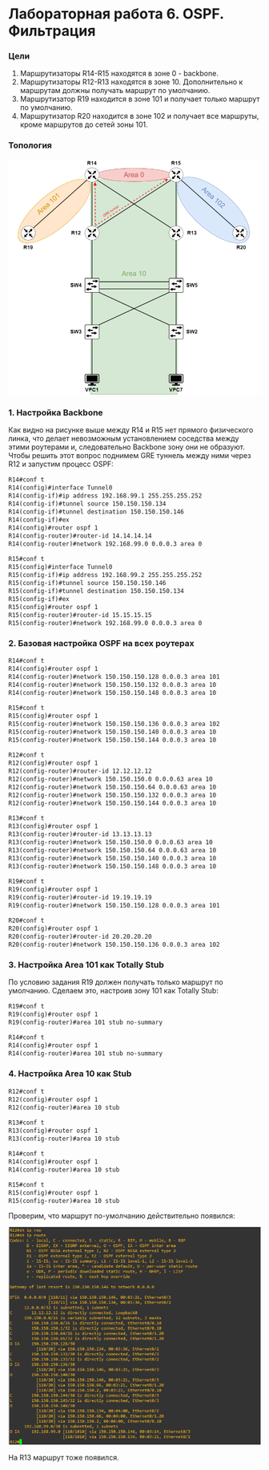 # Лабораторная работа 6. OSPF. Фильтрация
### Цели
1. Маршрутизаторы R14-R15 находятся в зоне 0 - backbone.
2. Маршрутизаторы R12-R13 находятся в зоне 10. Дополнительно к маршрутам должны получать маршрут по умолчанию.
3. Маршрутизатор R19 находится в зоне 101 и получает только маршрут по умолчанию.
4. Маршрутизатор R20 находится в зоне 102 и получает все маршруты, кроме маршрутов до сетей зоны 101.
### Топология
![](OSPF.png)
### 1. Настройка Backbone
Как видно на рисунке выше между R14 и R15 нет прямого физического линка, что делает невозможным установлением соседства между этими роутерами и, следовательно Backbone зону они не образуют. Чтобы решить этот вопрос поднимем GRE туннель между ними через R12 и запустим процесс OSPF:
```
R14#conf t
R14(config)#interface Tunnel0
R14(config-if)#ip address 192.168.99.1 255.255.255.252
R14(config-if)#tunnel source 150.150.150.134
R14(config-if)#tunnel destination 150.150.150.146
R14(config-if)#ex
R14(config)#router ospf 1
R14(config-router)#router-id 14.14.14.14
R14(config-router)#network 192.168.99.0 0.0.0.3 area 0
```
```
R15#conf t
R15(config)#interface Tunnel0
R15(config-if)#ip address 192.168.99.2 255.255.255.252
R15(config-if)#tunnel source 150.150.150.146
R15(config-if)#tunnel destination 150.150.150.134
R15(config-if)#ex
R15(config)#router ospf 1
R15(config-router)#router-id 15.15.15.15
R15(config-router)#network 192.168.99.0 0.0.0.3 area 0
```
### 2. Базовая настройка OSPF на всех роутерах
```
R14#conf t
R14(config)#router ospf 1
R14(config-router)#network 150.150.150.128 0.0.0.3 area 101
R14(config-router)#network 150.150.150.132 0.0.0.3 area 10
R14(config-router)#network 150.150.150.148 0.0.0.3 area 10
```
```
R15#conf t
R15(config)#router ospf 1
R15(config-router)#network 150.150.150.136 0.0.0.3 area 102
R15(config-router)#network 150.150.150.140 0.0.0.3 area 10
R15(config-router)#network 150.150.150.144 0.0.0.3 area 10
```
```
R12#conf t
R12(config)#router ospf 1
R12(config-router)#router-id 12.12.12.12
R12(config-router)#network 150.150.150.0 0.0.0.63 area 10
R12(config-router)#network 150.150.150.64 0.0.0.63 area 10
R12(config-router)#network 150.150.150.132 0.0.0.3 area 10
R12(config-router)#network 150.150.150.144 0.0.0.3 area 10
```
```
R13#conf t
R13(config)#router ospf 1
R13(config-router)#router-id 13.13.13.13
R13(config-router)#network 150.150.150.0 0.0.0.63 area 10
R13(config-router)#network 150.150.150.64 0.0.0.63 area 10
R13(config-router)#network 150.150.150.140 0.0.0.3 area 10
R13(config-router)#network 150.150.150.148 0.0.0.3 area 10
```
```
R19#conf t
R19(config)#router ospf 1
R19(config-router)#router-id 19.19.19.19
R19(config-router)#network 150.150.150.128 0.0.0.3 area 101
```
```
R20#conf t
R20(config)#router ospf 1
R20(config-router)#router-id 20.20.20.20
R20(config-router)#network 150.150.150.136 0.0.0.3 area 102
```
### 3. Настройка Area 101 как Totally Stub
По условию задания R19 должен получать только маршрут по умолчанию. Сделаем это, настроив зону 101 как Totally Stub:
```
R19#conf t
R19(config)#router ospf 1
R19(config-router)#area 101 stub no-summary
```
```
R14#conf t
R14(config)#router ospf 1
R14(config-router)#area 101 stub no-summary
```
### 4. Настройка Area 10 как Stub
```
R12#conf t
R12(config)#router ospf 1
R12(config-router)#area 10 stub
```
```
R13#conf t
R13(config)#router ospf 1
R13(config-router)#area 10 stub
```
```
R14#conf t
R14(config)#router ospf 1
R14(config-router)#area 10 stub
```
```
R15#conf t
R15(config)#router ospf 1
R15(config-router)#area 10 stub
```

Проверим, что маршрут по-умолчанию действительно появился:

![](1.png)

На R13 маршрут тоже появился.
